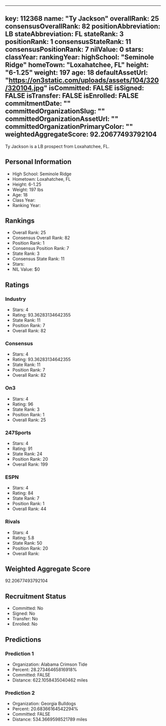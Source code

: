 ---
  key: 112368
  name: "Ty Jackson"
  overallRank: 25
  consensusOverallRank: 82
  positionAbbreviation: LB
  stateAbbreviation: FL
  stateRank: 3
  positionRank: 1
  consensusStateRank: 11
  consensusPositionRank: 7
  nilValue: 0
  stars: 
  classYear: 
  rankingYear: 
  highSchool: "Seminole Ridge"
  homeTown: "Loxahatchee, FL"
  height: "6-1.25"
  weight: 197
  age: 18
  defaultAssetUrl: "https://on3static.com/uploads/assets/104/320/320104.jpg"
  isCommitted: FALSE
  isSigned: FALSE
  isTransfer: FALSE
  isEnrolled: FALSE
  commitmentDate: ""
  committedOrganizationSlug: ""
  committedOrganizationAssetUrl: ""
  committedOrganizationPrimaryColor: ""
  weightedAggregateScore: 92.20677493792104
  ---
  
  Ty Jackson is a LB prospect from Loxahatchee, FL.
  
  ## Personal Information
  - High School: Seminole Ridge
  - Hometown: Loxahatchee, FL
  - Height: 6-1.25
  - Weight: 197 lbs
  - Age: 18
  - Class Year: 
  - Ranking Year: 
  
  ## Rankings
  - Overall Rank: 25
  - Consensus Overall Rank: 82
  - Position Rank: 1
  - Consensus Position Rank: 7
  - State Rank: 3
  - Consensus State Rank: 11
  - Stars: 
  - NIL Value: $0
  
  ## Ratings
  
  ### Industry
  - Stars: 4
  - Rating: 93.36283134642355
  - State Rank: 11
  - Position Rank: 7
  - Overall Rank: 82
  
  ### Consensus
  - Stars: 4
  - Rating: 93.36283134642355
  - State Rank: 11
  - Position Rank: 7
  - Overall Rank: 82
  
  ### On3
  - Stars: 4
  - Rating: 96
  - State Rank: 3
  - Position Rank: 1
  - Overall Rank: 25
  
  ### 247Sports
  - Stars: 4
  - Rating: 91
  - State Rank: 24
  - Position Rank: 20
  - Overall Rank: 199
  
  ### ESPN
  - Stars: 4
  - Rating: 84
  - State Rank: 7
  - Position Rank: 1
  - Overall Rank: 44
  
  ### Rivals
  - Stars: 4
  - Rating: 5.8
  - State Rank: 50
  - Position Rank: 20
  - Overall Rank: 
  
  ## Weighted Aggregate Score
  92.20677493792104
  
  ## Recruitment Status
  - Committed: No
  - Signed: No
  - Transfer: No
  - Enrolled: No
  
  
  
  ## Predictions
  
  ### Prediction 1
  - Organization: Alabama Crimson Tide
  - Percent: 28.27346465816918%
  - Committed: FALSE
  - Distance: 622.1058435040462 miles
  
  ### Prediction 2
  - Organization: Georgia Bulldogs
  - Percent: 20.68366164542294%
  - Committed: FALSE
  - Distance: 534.3669598521789 miles
  